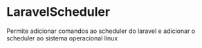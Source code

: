 # LaravelScheduler
Permite adicionar comandos ao scheduler do laravel e adicionar o scheduler ao sistema operacional linux
